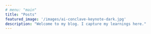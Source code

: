 ```yaml
---
# menu: "main"
title: "Posts"
featured_image: '/images/ai-conclave-keynote-dark.jpg'
description: "Welcome to my blog. I capture my learnings here."
---
```



